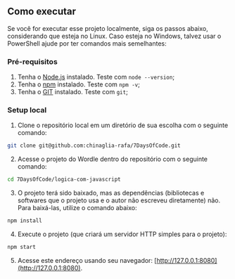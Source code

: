 ## Como executar

Se você for executar esse projeto localmente, siga os passos abaixo, considerando que esteja no Linux. Caso esteja no Windows, talvez usar o PowerShell ajude por ter comandos mais semelhantes:

### Pré-requisitos

1. Tenha o [Node.js](https://nodejs.org/) instalado. Teste com `node --version`;
2. Tenha o [npm](https://www.npmjs.com/) instalado. Teste com `npm -v`;
3. Tenha o [GIT](https://git-scm.com/) instalado. Teste com `git`;

### Setup local

1. Clone o repositório local em um diretório de sua escolha com o seguinte comando:

```bash
git clone git@github.com:chinaglia-rafa/7DaysOfCode.git
```

2. Acesse o projeto do Wordle dentro do repositório com o seguinte comando:

```bash
cd 7DaysOfCode/logica-com-javascript
```

3. O projeto terá sido baixado, mas as dependências (bibliotecas e softwares que o projeto usa e o autor não escreveu diretamente) não. Para baixá-las, utilize o comando abaixo:

```bash
npm install
```

4. Execute o projeto (que criará um servidor HTTP simples para o projeto):

```bash
npm start
```

5. Acesse este endereço usando seu navegador: [http://127.0.0.1:8080](http://127.0.0.1:8080).
